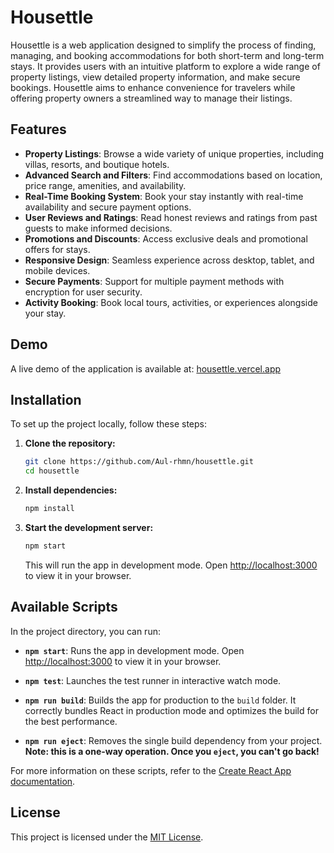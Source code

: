 
# Housettle

Housettle is a web application designed to simplify the process of finding, managing, and booking accommodations for both short-term and long-term stays. It provides users with an intuitive platform to explore a wide range of property listings, view detailed property information, and make secure bookings. Housettle aims to enhance convenience for travelers while offering property owners a streamlined way to manage their listings.

## Features

- **Property Listings**: Browse a wide variety of unique properties, including villas, resorts, and boutique hotels.
- **Advanced Search and Filters**: Find accommodations based on location, price range, amenities, and availability.
- **Real-Time Booking System**: Book your stay instantly with real-time availability and secure payment options.
- **User Reviews and Ratings**: Read honest reviews and ratings from past guests to make informed decisions.
- **Promotions and Discounts**: Access exclusive deals and promotional offers for stays.
- **Responsive Design**: Seamless experience across desktop, tablet, and mobile devices.
- **Secure Payments**: Support for multiple payment methods with encryption for user security.
- **Activity Booking**: Book local tours, activities, or experiences alongside your stay.


## Demo

A live demo of the application is available at: [housettle.vercel.app](https://housettle.vercel.app)

## Installation

To set up the project locally, follow these steps:

1. **Clone the repository:**

   ```bash
   git clone https://github.com/Aul-rhmn/housettle.git
   cd housettle
   ```

2. **Install dependencies:**

   ```bash
   npm install
   ```

3. **Start the development server:**

   ```bash
   npm start
   ```

   This will run the app in development mode. Open [http://localhost:3000](http://localhost:3000) to view it in your browser.

## Available Scripts

In the project directory, you can run:

- **`npm start`**: Runs the app in development mode. Open [http://localhost:3000](http://localhost:3000) to view it in your browser.

- **`npm test`**: Launches the test runner in interactive watch mode.

- **`npm run build`**: Builds the app for production to the `build` folder. It correctly bundles React in production mode and optimizes the build for the best performance.

- **`npm run eject`**: Removes the single build dependency from your project. **Note: this is a one-way operation. Once you `eject`, you can't go back!**

For more information on these scripts, refer to the [Create React App documentation](https://facebook.github.io/create-react-app/docs/getting-started).


## License

This project is licensed under the [MIT License](LICENSE).

```
